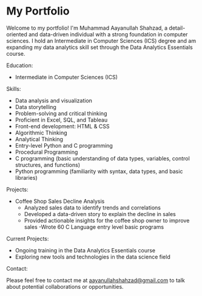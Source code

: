# My Portfolio

Welcome to my portfolio! I'm Muhammad Aayanullah Shahzad, a detail-oriented and data-driven individual with a strong foundation in computer sciences. I hold an Intermediate in Computer Sciences (ICS) degree and am expanding my data analytics skill set through the Data Analytics Essentials course.

Education:

- Intermediate in Computer Sciences (ICS)

Skills:

- Data analysis and visualization
- Data storytelling
- Problem-solving and critical thinking
- Proficient in Excel, SQL, and Tableau
- Front-end development: HTML & CSS
- Algorithmic Thinking
- Analytical Thinking
- Entry-level Python and C programming
- Procedural Programming
- C programming (basic understanding of data types, variables, control structures, and functions)
- Python programming (familiarity with syntax, data types, and basic libraries)

Projects:

- Coffee Shop Sales Decline Analysis
    - Analyzed sales data to identify trends and correlations
    - Developed a data-driven story to explain the decline in sales
    - Provided actionable insights for the coffee shop owner to improve sales
-Wrote 60 C Language entry level basic programs      

Current Projects:

- Ongoing training in the Data Analytics Essentials course
- Exploring new tools and technologies in the data science field

Contact:

Please feel free to contact me at aayanullahshahzad@gmail.com to talk about potential collaborations or opportunities.
